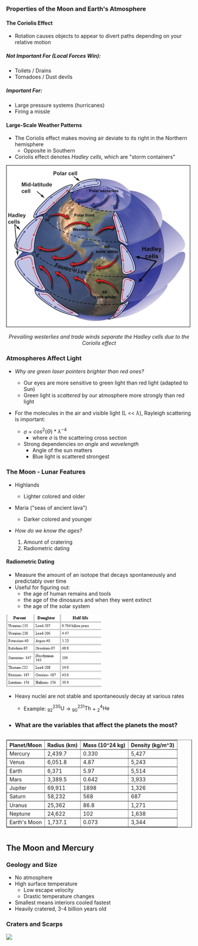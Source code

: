 ### Properties of the Moon and Earth's Atmosphere

#### The Coriolis Effect
- Rotation causes objects to appear to divert paths depending on your relative motion
##### Not Important For *(Local Forces Win)*:
- Toilets / Drains
- Tornadoes / Dust devils
##### Important For:
- Large pressure systems (hurricanes)
- Firing a missle

#### Large-Scale Weather Patterns
- The Coriolis effect makes moving air deviate to its right in the Northern hemisphere
	- Opposite in Southern
- Coriolis effect denotes *Hadley cells*, which are "storm containers"

![center](../zassets/Pasted%20image%2020230918115258.png)

<div style="text-align: center; width: 100%;font-style: italic;">Prevailing westerlies and trade winds separate the Hadley cells due to the Coriolis effect</div> 

### Atmospheres Affect Light
- *Why are green laser pointers brighter than red ones?*
	- Our eyes are more sensitive to green light than red light (adapted to Sun)
	- Green light is *scattered* by our atmosphere more strongly than red light

- For the molecules in the air and visible light (L << $\lambda$), Rayleigh scattering is important:
	- $\sigma$ ∝ $cos^{2}(\Theta) * \lambda^{-4}$
		- where $\sigma$ is the scattering cross section
	- Strong dependencies on *angle* and *wavelength*
		- Angle of the sun matters
		- Blue light is scattered strongest

### The Moon - Lunar Features
- Highlands
	- Lighter colored and older
- Maria ("seas of ancient lava")
	- Darker colored and younger

- *How do we know the ages?*
	1. Amount of cratering
	2. Radiometric dating

#### Radiometric Dating
- Measure the amount of an isotope that decays spontaneously and predictably over time
- Useful for figuring out:
	- the age of human remains and tools
	- the age of the dinosaurs and when they went extinct
	- the age of the solar system

![center](../zassets/Pasted%20image%2020230918120636.png)

- Heavy nuclei are not stable and spontaneously decay at various rates
	- Example: ${}^{235}_{92}\text{U}$ → ${}^{231}_{90}\text{Th}$ + ${}^{4}_{2}\text{He}$


- ### What are the variables that affect the planets the most?

<div style="overflow-x: auto;">
    <table border="1" style="width: 100%; border-collapse: collapse;">
        <thead>
            <tr>
                <th>Planet/Moon</th>
                <th>Radius (km)</th>
                <th>Mass (10^24 kg)</th>
                <th>Density (kg/m^3)</th>
            </tr>
        </thead>
        <tbody>
            <tr>
                <td>Mercury</td>
                <td>2,439.7</td>
                <td>0.330</td>
                <td>5,427</td>
            </tr>
            <tr>
                <td>Venus</td>
                <td>6,051.8</td>
                <td>4.87</td>
                <td>5,243</td>
            </tr>
            <tr>
                <td>Earth</td>
                <td>6,371</td>
                <td>5.97</td>
                <td>5,514</td>
            </tr>
            <tr>
                <td>Mars</td>
                <td>3,389.5</td>
                <td>0.642</td>
                <td>3,933</td>
            </tr>
            <tr>
                <td>Jupiter</td>
                <td>69,911</td>
                <td>1898</td>
                <td>1,326</td>
            </tr>
            <tr>
                <td>Saturn</td>
                <td>58,232</td>
                <td>568</td>
                <td>687</td>
            </tr>
            <tr>
                <td>Uranus</td>
                <td>25,362</td>
                <td>86.8</td>
                <td>1,271</td>
            </tr>
            <tr>
                <td>Neptune</td>
                <td>24,622</td>
                <td>102</td>
                <td>1,638</td>
            </tr>
            <tr>
                <td>Earth's Moon</td>
                <td>1,737.1</td>
                <td>0.073</td>
                <td>3,344</td>
            </tr>
        </tbody>
    </table>
</div>

## The Moon and Mercury
### Geology and Size
- No atmosphere
- High surface temperature
	- Low escape velocity
	- Drastic temperature changes
- Smallest means interiors cooled fastest
- Heavily cratered, 3-4 billion years old

### Craters and Scarps
![](Pasted%20image%2020230918123233.png)
